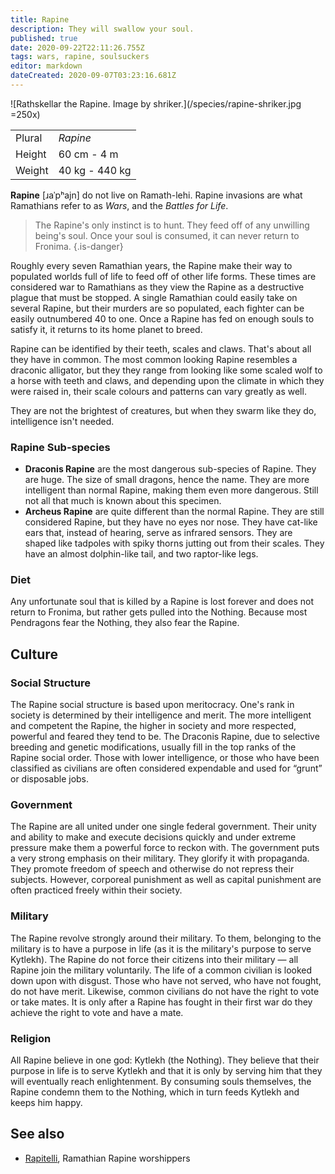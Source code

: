 ```yaml
---
title: Rapine
description: They will swallow your soul.
published: true
date: 2020-09-22T22:11:26.755Z
tags: wars, rapine, soulsuckers
editor: markdown
dateCreated: 2020-09-07T03:23:16.681Z
---
```


![Rathskellar the Rapine. Image by shriker.](/species/rapine-shriker.jpg =250x)

| | |
|-|-|
| Plural        | *Rapine* |
| Height        | 60 cm - 4 m |
| Weight        | 40 kg - 440 kg |

**Rapine** \[ɹaˈpʰajn\] do not live on Ramath-lehi. Rapine invasions are what Ramathians refer to as *Wars*, and the *Battles for Life*.

> The Rapine's only instinct is to hunt. They feed off of any unwilling being's soul. Once your soul is consumed, it can never return to Fronima.
{.is-danger}

Roughly every seven Ramathian years, the Rapine make their way to populated worlds full of life to feed off of other life forms. These times are considered war to Ramathians as they view the Rapine as a destructive plague that must be stopped. A single Ramathian could easily take on several Rapine, but their murders are so populated, each fighter can be easily outnumbered 40 to one. Once a Rapine has fed on enough souls to satisfy it, it returns to its home planet to breed.

Rapine can be identified by their teeth, scales and claws. That's about all they have in common. The most common looking Rapine resembles a draconic alligator, but they they range from looking like some scaled wolf to a horse with teeth and claws, and depending upon the climate in which they were raised in, their scale colours and patterns can vary greatly as well.

They are not the brightest of creatures, but when they swarm like they do, intelligence isn't needed.

### Rapine Sub-species

* **Draconis Rapine** are the most dangerous sub-species of Rapine. They are huge. The size of small dragons, hence the name. They are more intelligent than normal Rapine, making them even more dangerous. Still not all that much is known about this specimen.
* **Archeus Rapine** are quite different than the normal Rapine. They are still considered Rapine, but they have no eyes nor nose. They have cat-like ears that, instead of hearing, serve as infrared sensors. They are shaped like tadpoles with spiky thorns jutting out from their scales. They have an almost dolphin-like tail, and two raptor-like legs.

### Diet

Any unfortunate soul that is killed by a Rapine is lost forever and does not return to Fronima, but rather gets pulled into the Nothing. Because most Pendragons fear the Nothing, they also fear the Rapine.

## Culture

### Social Structure

The Rapine social structure is based upon meritocracy. One's rank in society is determined by their intelligence and merit. The more intelligent and competent the Rapine, the higher in society and more respected, powerful and feared they tend to be. The Draconis Rapine, due to selective breeding and genetic modifications, usually fill in the top ranks of the Rapine social order. Those with lower intelligence, or those who have been classified as civilians are often considered expendable and used for “grunt” or disposable jobs.

### Government

The Rapine are all united under one single federal government. Their unity and ability to make and execute decisions quickly and under extreme pressure make them a powerful force to reckon with. The government puts a very strong emphasis on their military. They glorify it with propaganda. They promote freedom of speech and otherwise do not repress their subjects. However, corporeal punishment as well as capital punishment are often practiced freely within their society.

### Military

The Rapine revolve strongly around their military. To them, belonging to the military is to have a purpose in life (as it is the military's purpose to serve Kytlekh). The Rapine do not force their citizens into their military — all Rapine join the military voluntarily. The life of a common civilian is looked down upon with disgust. Those who have not served, who have not fought, do not have merit. Likewise, common civilians do not have the right to vote or take mates. It is only after a Rapine has fought in their first war do they achieve the right to vote and have a mate.

### Religion

All Rapine believe in one god: Kytlekh (the Nothing). They believe that their purpose in life is to serve Kytlekh and that it is only by serving him that they will eventually reach enlightenment. By consuming souls themselves, the Rapine condemn them to the Nothing, which in turn feeds Kytlekh and keeps him happy.

## See also

- [Rapitelli](/creeds/rapitelli), Ramathian Rapine worshippers